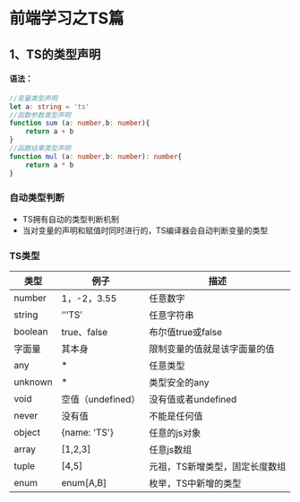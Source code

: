 # 前端学习之TS篇

## 1、TS的类型声明

#### 语法：

```typescript
//变量类型声明
let a: string = 'ts'
//函数参数类型声明
function sum (a: number,b: number){
    return a + b
}
//函数结果类型声明
function mul (a: number,b: number): number{
    return a * b
}
```

### 自动类型判断

* TS拥有自动的类型判断机制
* 当对变量的声明和赋值时同时进行的，TS编译器会自动判断变量的类型

### TS类型

| 类型    | 例子              | 描述                           |
| ------- | ----------------- | ------------------------------ |
| number  | 1，-2，3.55       | 任意数字                       |
| string  | ‘’‘TS’            | 任意字符串                     |
| boolean | true、false       | 布尔值true或false              |
| 字面量  | 其本身            | 限制变量的值就是该字面量的值   |
| any     | *                 | 任意类型                       |
| unknown | *                 | 类型安全的any                  |
| void    | 空值（undefined） | 没有值或者undefined            |
| never   | 没有值            | 不能是任何值                   |
| object  | {name:   'TS'}    | 任意的js对象                   |
| array   | [1,2,3]           | 任意js数组                     |
| tuple   | [4,5]             | 元祖，TS新增类型，固定长度数组 |
| enum    | enum[A,B]         | 枚举，TS中新增的类型           |


